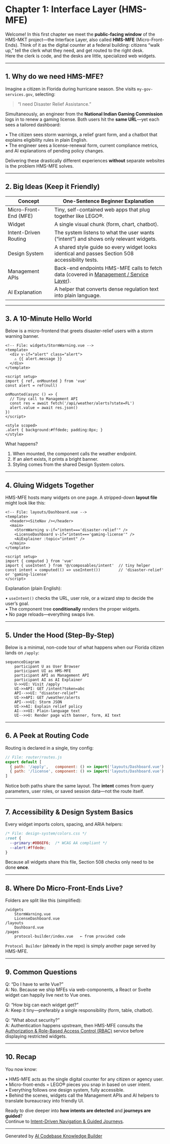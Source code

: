 # Chapter 1: Interface Layer (HMS-MFE)

Welcome! In this first chapter we meet the **public-facing window** of the HMS-MKT project—the Interface Layer, also called **HMS-MFE** (Micro-Front-Ends). Think of it as the digital counter at a federal building: citizens “walk up,” tell the clerk what they need, and get routed to the right desk.  
Here the clerk is code, and the desks are little, specialized web widgets.

---

## 1. Why do we need HMS-MFE?

Imagine a citizen in Florida during hurricane season. She visits `my-gov-services.gov`, selecting:

> “I need Disaster Relief Assistance.”

Simultaneously, an engineer from the **National Indian Gaming Commission** logs in to renew a gaming license. Both users hit the **same URL**—yet each sees a tailored dashboard:

• The citizen sees storm warnings, a relief grant form, and a chatbot that explains eligibility rules in plain English.  
• The engineer sees a license-renewal form, current compliance metrics, and AI explanations of pending policy changes.

Delivering these drastically different experiences **without** separate websites is the problem HMS-MFE solves.

---

## 2. Big Ideas (Keep it Friendly)

| Concept | One-Sentence Beginner Explanation |
|---------|------------------------------------|
| Micro-Front-End (MFE) | Tiny, self-contained web apps that plug together like LEGO®. |
| Widget | A single visual chunk (form, chart, chatbot). |
| Intent-Driven Routing | The system listens to what the user wants (“intent”) and shows only relevant widgets. |
| Design System | A shared style guide so every widget looks identical and passes Section 508 accessibility tests. |
| Management APIs | Back-end endpoints HMS-MFE calls to fetch data (covered in [Management / Service Layer](04_management___service_layer__hms_api__hms_svc__.md)). |
| AI Explanation | A helper that converts dense regulation text into plain language. |

---

## 3. A 10-Minute Hello World

Below is a micro-frontend that greets disaster-relief users with a storm warning banner.

```vue
<!-- File: widgets/StormWarning.vue -->
<template>
  <div v-if="alert" class="alert">
    ⚠️ {{ alert.message }}
  </div>
</template>

<script setup>
import { ref, onMounted } from 'vue'
const alert = ref(null)

onMounted(async () => {
  // Tiny call to Management API
  const res = await fetch('/api/weather/alerts?state=FL')
  alert.value = await res.json()
})
</script>

<style scoped>
.alert { background:#ffdede; padding:8px; }
</style>
```

What happens?

1. When mounted, the component calls the weather endpoint.  
2. If an alert exists, it prints a bright banner.  
3. Styling comes from the shared Design System colors.

---

## 4. Gluing Widgets Together

HMS-MFE hosts many widgets on one page. A stripped-down **layout file** might look like this:

```vue
<!-- File: layouts/Dashboard.vue -->
<template>
  <header><SiteNav /></header>
  <main>
    <StormWarning v-if="intent==='disaster-relief'" />
    <LicenseDashboard v-if="intent==='gaming-license'" />
    <AiExplainer :topic="intent" />
  </main>
</template>

<script setup>
import { computed } from 'vue'
import { useIntent } from '@/composables/intent'  // tiny helper
const intent = computed(() => useIntent())        // 'disaster-relief' or 'gaming-license'
</script>
```

Explanation (plain English):

• `useIntent()` checks the URL, user role, or a wizard step to decide the user’s goal.  
• The component tree **conditionally** renders the proper widgets.  
• No page reloads—everything swaps live.

---

## 5. Under the Hood (Step-By-Step)

Below is a minimal, non-code tour of what happens when our Florida citizen lands on `/apply`:

```mermaid
sequenceDiagram
    participant U as User Browser
    participant UI as HMS-MFE
    participant API as Management API
    participant AI as AI Explainer
    U->>UI: Visit /apply
    UI->>API: GET /intent?token=abc
    API-->>UI: "disaster-relief"
    UI->>API: GET /weather/alerts
    API-->>UI: Storm JSON
    UI->>AI: Explain relief policy
    AI-->>UI: Plain-language text
    UI-->>U: Render page with banner, form, AI text
```

---

## 6. A Peek at Routing Code

Routing is declared in a single, tiny config:

```js
// File: router/routes.js
export default [
  { path: '/apply',   component: () => import('layouts/Dashboard.vue') },
  { path: '/license', component: () => import('layouts/Dashboard.vue') }
]
```

Notice both paths share the same layout. The **intent** comes from query parameters, user roles, or saved session data—not the route itself.

---

## 7. Accessibility & Design System Basics

Every widget imports colors, spacing, and ARIA helpers:

```css
/* File: design-system/colors.css */
:root {
  --primary:#0B6EF6;  /* WCAG AA compliant */
  --alert:#ffdede;
}
```

Because all widgets share this file, Section 508 checks only need to be done **once**.

---

## 8. Where Do Micro-Front-Ends Live?

Folders are split like this (simplified):

```
/widgets
    StormWarning.vue
    LicenseDashboard.vue
/layouts
    Dashboard.vue
/pages
    protocol-builder/index.vue   ← from provided code
```

`Protocol Builder` (already in the repo) is simply another page served by HMS-MFE.

---

## 9. Common Questions

Q: “Do I have to write Vue?”  
A: No. Because we ship MFEs via web-components, a React or Svelte widget can happily live next to Vue ones.

Q: “How big can each widget get?”  
A: Keep it tiny—preferably a single responsibility (form, table, chatbot).

Q: “What about security?”  
A: Authentication happens upstream, then HMS-MFE consults the [Authorization & Role-Based Access Control (RBAC)](05_authorization___role_based_access_control__rbac__.md) service before displaying restricted widgets.

---

## 10. Recap

You now know:

• HMS-MFE acts as the single digital counter for any citizen or agency user.  
• Micro-front-ends = LEGO® pieces you snap in based on user intent.  
• Everything follows one design system, fully accessible.  
• Behind the scenes, widgets call the Management APIs and AI helpers to translate bureaucracy into friendly UI.

Ready to dive deeper into **how intents are detected** and **journeys are guided**?  
Continue to [Intent-Driven Navigation & Guided Journeys](02_intent_driven_navigation___guided_journeys_.md).

---

Generated by [AI Codebase Knowledge Builder](https://github.com/The-Pocket/Tutorial-Codebase-Knowledge)